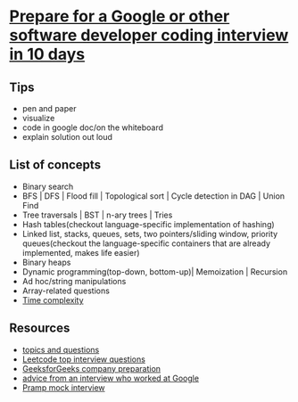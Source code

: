 # [Prepare for a Google or other software developer coding interview in 10 days](https://medium.com/@AnveeNaik/prepare-for-a-google-or-other-software-developer-coding-interview-in-10-days-44f3d488f7ea)

## Tips

* pen and paper
* visualize
* code in google doc/on the whiteboard
* explain solution out loud

## List of concepts

* Binary search
* BFS | DFS | Flood fill | Topological sort | Cycle detection in DAG | Union Find
* Tree traversals | BST | n-ary trees | Tries
* Hash tables(checkout language-specific implementation of hashing)
* Linked list, stacks, queues, sets, two pointers/sliding window, priority queues(checkout the language-specific containers that are already implemented, makes life easier)
* Binary heaps
* Dynamic programming(top-down, bottom-up)| Memoization | Recursion
* Ad hoc/string manipulations
* Array-related questions
* [Time complexity](https://www.bigocheatsheet.com/)

## Resources

* [topics and questions](https://docs.google.com/spreadsheets/d/16RzzRbXaf9nJ9Fl7wRcN7ng-hYG-zbN5nrrHH5aQxEk/edit#gid=0)
* [Leetcode top interview questions](https://leetcode.com/explore/interview/card/top-interview-questions-medium/)
* [GeeksforGeeks company preparation](https://www.geeksforgeeks.org/company-preparation/)
* [advice from an interview who worked at Google](http://steve-yegge.blogspot.com/2008/03/get-that-job-at-google.html)
* [Pramp mock interview](https://www.pramp.com/#/)